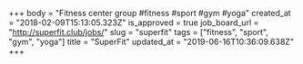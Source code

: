 +++
body = "Fitness center group #fitness #sport #gym #yoga"
created_at = "2018-02-09T15:13:05.323Z"
is_approved = true
job_board_url = "http://superfit.club/jobs/"
slug = "superfit"
tags = ["fitness", "sport", "gym", "yoga"]
title = "SuperFit"
updated_at = "2019-06-16T10:36:09.638Z"
+++
